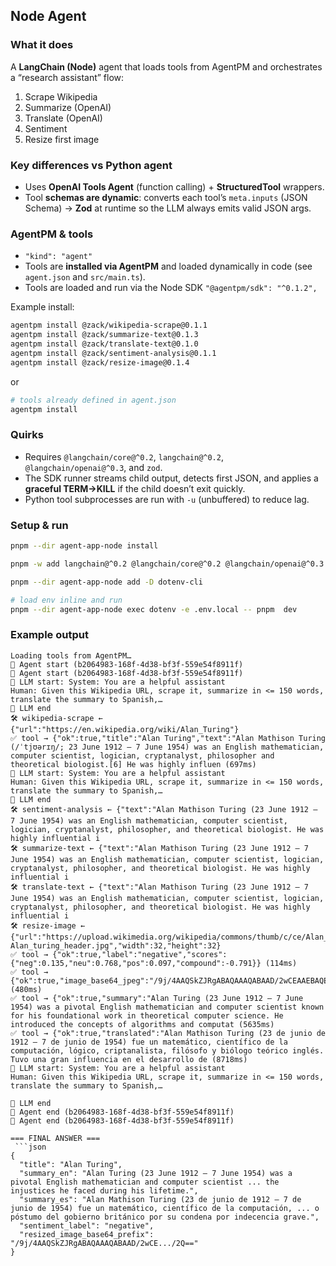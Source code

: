 ## Node Agent

### What it does
A **LangChain (Node)** agent that loads tools from AgentPM and orchestrates a “research assistant” flow:
1) Scrape Wikipedia
2) Summarize (OpenAI)
3) Translate (OpenAI)
4) Sentiment
5) Resize first image


### Key differences vs Python agent
- Uses **OpenAI Tools Agent** (function calling) + **StructuredTool** wrappers.
- Tool **schemas are dynamic**: converts each tool’s `meta.inputs` (JSON Schema) → **Zod** at runtime so the LLM always emits valid JSON args.

### AgentPM & tools
- `"kind": "agent"`
- Tools are **installed via AgentPM** and loaded dynamically in code (see `agent.json` and `src/main.ts`).
- Tools are loaded and run via the Node SDK `"@agentpm/sdk": "^0.1.2",`

Example install:
```bash
agentpm install @zack/wikipedia-scrape@0.1.1
agentpm install @zack/summarize-text@0.1.3
agentpm install @zack/translate-text@0.1.0
agentpm install @zack/sentiment-analysis@0.1.1
agentpm install @zack/resize-image@0.1.4
```
or
```bash
# tools already defined in agent.json
agentpm install
```

### Quirks
- Requires `@langchain/core@^0.2`, `langchain@^0.2`, `@langchain/openai@^0.3`, and `zod`.
- The SDK runner streams child output, detects first JSON, and applies a **graceful TERM→KILL** if the child doesn’t exit quickly.
- Python tool subprocesses are run with `-u` (unbuffered) to reduce lag.

### Setup & run
```bash
pnpm --dir agent-app-node install

pnpm -w add langchain@^0.2 @langchain/core@^0.2 @langchain/openai@^0.3 -F agent-app-node

pnpm --dir agent-app-node add -D dotenv-cli

# load env inline and run
pnpm --dir agent-app-node exec dotenv -e .env.local -- pnpm  dev
```

### Example output
```text
Loading tools from AgentPM…
🔗 Agent start (b2064983-168f-4d38-bf3f-559e54f8911f)
🔗 Agent start (b2064983-168f-4d38-bf3f-559e54f8911f)
🤖 LLM start: System: You are a helpful assistant
Human: Given this Wikipedia URL, scrape it, summarize in <= 150 words, translate the summary to Spanish,…
🤖 LLM end
🛠️ wikipedia-scrape ← {"url":"https://en.wikipedia.org/wiki/Alan_Turing"}
✅ tool → {"ok":true,"title":"Alan Turing","text":"Alan Mathison Turing (/ˈtjʊərɪŋ/; 23 June 1912 – 7 June 1954) was an English mathematician, computer scientist, logician, cryptanalyst, philosopher and theoretical biologist.[6] He was highly influen (697ms)
🤖 LLM start: System: You are a helpful assistant
Human: Given this Wikipedia URL, scrape it, summarize in <= 150 words, translate the summary to Spanish,…
🤖 LLM end
🛠️ sentiment-analysis ← {"text":"Alan Mathison Turing (23 June 1912 – 7 June 1954) was an English mathematician, computer scientist, logician, cryptanalyst, philosopher, and theoretical biologist. He was highly influential i
🛠️ summarize-text ← {"text":"Alan Mathison Turing (23 June 1912 – 7 June 1954) was an English mathematician, computer scientist, logician, cryptanalyst, philosopher, and theoretical biologist. He was highly influential i
🛠️ translate-text ← {"text":"Alan Mathison Turing (23 June 1912 – 7 June 1954) was an English mathematician, computer scientist, logician, cryptanalyst, philosopher, and theoretical biologist. He was highly influential i
🛠️ resize-image ← {"url":"https://upload.wikimedia.org/wikipedia/commons/thumb/c/ce/Alan_turing_header.jpg/250px-Alan_turing_header.jpg","width":32,"height":32}
✅ tool → {"ok":true,"label":"negative","scores":{"neg":0.135,"neu":0.768,"pos":0.097,"compound":-0.791}} (114ms)
✅ tool → {"ok":true,"image_base64_jpeg":"/9j/4AAQSkZJRgABAQAAAQABAAD/2wCEAAEBAQEBAQEBAQEBAQEBAQEBAQEBAQEBAQEBAQEBAQEBAQEBAQEBAQEBAQEBAQEBAQEBAQEBAQEBAQEBAQEBAQEBAQEBAQEBAQEBAQEBAQEBAQEBAQEBAQEBAQEBAQEBAQEBAQEBAQEBAQEBAQEBAQEBAQEBAQEBAQEBAQEBAQEBAf/A (480ms)
✅ tool → {"ok":true,"summary":"Alan Turing (23 June 1912 – 7 June 1954) was a pivotal English mathematician and computer scientist known for his foundational work in theoretical computer science. He introduced the concepts of algorithms and computat (5635ms)
✅ tool → {"ok":true,"translated":"Alan Mathison Turing (23 de junio de 1912 – 7 de junio de 1954) fue un matemático, científico de la computación, lógico, criptanalista, filósofo y biólogo teórico inglés. Tuvo una gran influencia en el desarrollo de (8718ms)
🤖 LLM start: System: You are a helpful assistant
Human: Given this Wikipedia URL, scrape it, summarize in <= 150 words, translate the summary to Spanish,…

🤖 LLM end
🔗 Agent end (b2064983-168f-4d38-bf3f-559e54f8911f)
🔗 Agent end (b2064983-168f-4d38-bf3f-559e54f8911f)

=== FINAL ANSWER ===
 ```json
{
  "title": "Alan Turing",
  "summary_en": "Alan Turing (23 June 1912 – 7 June 1954) was a pivotal English mathematician and computer scientist ... the injustices he faced during his lifetime.",
  "summary_es": "Alan Mathison Turing (23 de junio de 1912 – 7 de junio de 1954) fue un matemático, científico de la computación, ... o póstumo del gobierno británico por su condena por indecencia grave.",
  "sentiment_label": "negative",
  "resized_image_base64_prefix": "/9j/4AAQSkZJRgABAQAAAQABAAD/2wCE.../2Q=="
}
```